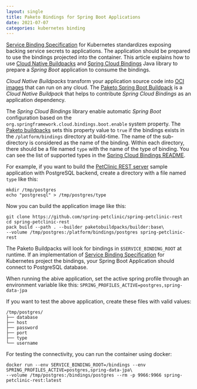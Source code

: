 ```yaml
---
layout: single
title: Paketo Bindings for Spring Boot Applications
date: 2021-07-07
categories: kubernetes binding
---
```


[Service Binding Specification](https://github.com/k8s-service-bindings/spec)
for Kubernetes standardizes exposing backing service secrets to applications.
The application should be prepared to use the bindings projected into the
container.  This article explains how to use [Cloud Native
Buildpacks](https://buildpacks.io) and [Spring Cloud
Bindings](https://github.com/spring-cloud/spring-cloud-bindings) Java library to
prepare a _Spring Boot_ application to consume the bindings.


_Cloud Native Buildpacks_ transform your application source code into [OCI
images](https://github.com/opencontainers/image-spec/blob/master/spec.md) that
can run on any cloud.  The [Paketo Spring Boot
Buildpack](https://github.com/paketo-buildpacks/spring-boot) is a _Cloud Native
Buildpack_ that helps to contribute _Spring Cloud Bindings_ as an application
dependency.

The _Spring Cloud Bindings_ library enable automatic _Spring Boot_ configuration
based on the `org.springframework.cloud.bindings.boot.enable` system property.
The [Paketo
buildpacks](https://paketo.io/docs/reference/configuration/#bindings) sets this
property value to `true` if the bindings exists in the `/platform/bindings`
directory at build-time.  The name of the sub-directory is considered as the
name of the binding.  Within each directory, there should be a file named `type`
with the name of the type of binding.  You can see the list of supported types
in the [Spring Cloud Bindings
README](https://github.com/spring-cloud/spring-cloud-bindings#auto-configurations).

For example, if you want to build the [PetClinic REST
server](https://github.com/spring-petclinic/spring-petclinic-rest) sample
application with PostgreSQL backend, create a directory with a file named `type`
like this:

```
mkdir /tmp/postgres
echo "postgresql" > /tmp/postgres/type
```

Now you can build the application image like this:

```
git clone https://github.com/spring-petclinic/spring-petclinic-rest
cd spring-petclinic-rest
pack build --path . --builder paketobuildpacks/builder:base\
--volume /tmp/postgres:/platform/bindings/postgres spring-petclinic-rest
```

The Paketo Buildpacks will look for bindings in `$SERVICE_BINDING_ROOT` at
runtime.  If an implementation of [Service Binding
Specification](https://github.com/k8s-service-bindings/spec) for Kubernetes
project the bindings, your Spring Boot Application should connect to PostgreSQL
database.

When running the abive application, set the active spring profile through an
environment variable like this: `SPRING_PROFILES_ACTIVE=postgres,spring-data-jpa`

If you want to test the above application, create these files with valid values:

```
/tmp/postgres/
├── database
├── host
├── password
├── port
├── type
└── username
```

For testing the connectivity, you can run the container using docker:
```
docker run --env SERVICE_BINDING_ROOT=/bindings --env SPRING_PROFILES_ACTIVE=postgres,spring-data-jpa\
--volume /tmp/postgres:/bindings/postgres --rm -p 9966:9966 spring-petclinic-rest:latest
```
